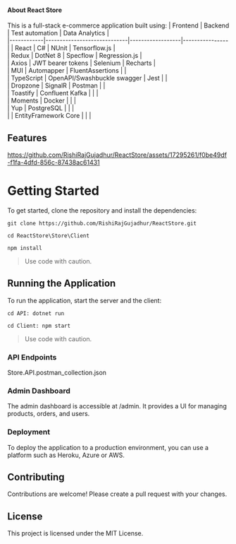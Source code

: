#### About React Store

This is a full-stack e-commerce application built using: 
| Frontend   | Backend                     | Test automation  | Data Analytics |   
|------------|-----------------------------|------------------|----------------|
| React      | C#                          | NUnit            | Tensorflow.js  |   
| Redux      | DotNet 8                    | Specflow         | Regression.js  |   
| Axios      | JWT bearer tokens           | Selenium         | Recharts       |   
| MUI        | Automapper                  | FluentAssertions |                |  
| TypeScript | OpenAPI/Swashbuckle swagger | Jest             |                |   
| Dropzone   | SignalR                     | Postman          |                |   
| Toastify   | Confluent Kafka             |                  |                |   
| Moments    | Docker                      |                  |                |   
| Yup        | PostgreSQL                  |                  |                |   
|            | EntityFramework Core        |                  |                |   
  
## Features
https://github.com/RishiRajGujadhur/ReactStore/assets/17295261/f0be49df-f1fa-4dfd-856c-87438ac61431

# Getting Started

To get started, clone the repository and install the dependencies:

```git clone https://github.com/RishiRajGujadhur/ReactStore.git```

```cd ReactStore\Store\Client```

```npm install```

>Use code with caution.

## Running the Application

To run the application, start the server and the client:

```cd API: dotnet run```

```cd Client: npm start```

>Use code with caution.

### API Endpoints
Store.API.postman_collection.json

### Admin Dashboard

The admin dashboard is accessible at /admin. It provides a UI for managing products, orders, and users.

### Deployment

To deploy the application to a production environment, you can use a platform such as Heroku, Azure or AWS.

## Contributing

Contributions are welcome! Please create a pull request with your changes.

## License

This project is licensed under the MIT License.
